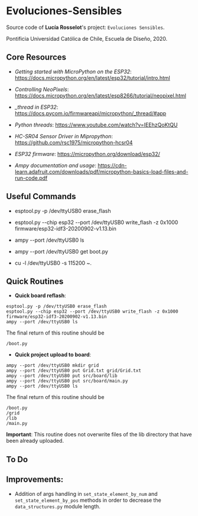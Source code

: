 # Evoluciones-Sensibles
Source code of **Lucía Rosselot**'s project: ```Evoluciones Sensibles```.

Pontificia Universidad Católica de Chile, Escuela de Diseño, 2020.

## Core Resources

* *Getting started with MicroPython on the ESP32*: https://docs.micropython.org/en/latest/esp32/tutorial/intro.html

* *Controlling NeoPixels*: https://docs.micropython.org/en/latest/esp8266/tutorial/neopixel.html

* *_thread in ESP32*: https://docs.pycom.io/firmwareapi/micropython/_thread/#app

* *Python threads*: https://www.youtube.com/watch?v=IEEhzQoKtQU

* *HC-SR04 Sensor Driver in Mipropython*: https://github.com/rsc1975/micropython-hcsr04

* *ESP32 firmware*: https://micropython.org/download/esp32/

* *Ampy documentation and usage*: https://cdn-learn.adafruit.com/downloads/pdf/micropython-basics-load-files-and-run-code.pdf


## Useful Commands

* esptool.py -p /dev/ttyUSB0 erase_flash

* esptool.py --chip esp32 --port /dev/ttyUSB0 write_flash -z 0x1000 firmware/esp32-idf3-20200902-v1.13.bin

* ampy --port /dev/ttyUSB0 ls

* ampy --port /dev/ttyUSB0 get boot.py

* cu -l /dev/ttyUSB0 -s 115200
    ~.

## Quick Routines

* **Quick board reflash**:

```
esptool.py -p /dev/ttyUSB0 erase_flash
esptool.py --chip esp32 --port /dev/ttyUSB0 write_flash -z 0x1000 firmware/esp32-idf3-20200902-v1.13.bin
ampy --port /dev/ttyUSB0 ls
```

The final return of this routine should be

```
/boot.py
```

* **Quick project upload to board**:

```
ampy --port /dev/ttyUSB0 mkdir grid
ampy --port /dev/ttyUSB0 put Grid.txt grid/Grid.txt
ampy --port /dev/ttyUSB0 put src/board/lib
ampy --port /dev/ttyUSB0 put src/board/main.py
ampy --port /dev/ttyUSB0 ls
```

The final return of this routine should be

```
/boot.py
/grid
/lib
/main.py
```

**Important**: This routine does not overwrite files of the lib directory that have been already uploaded.


## To Do


## Improvements:

* Addition of args handling in ```set_state_element_by_num``` and ```set_state_element_by_pos``` methods in order to decrease the  ``data_structures.py`` module length.
